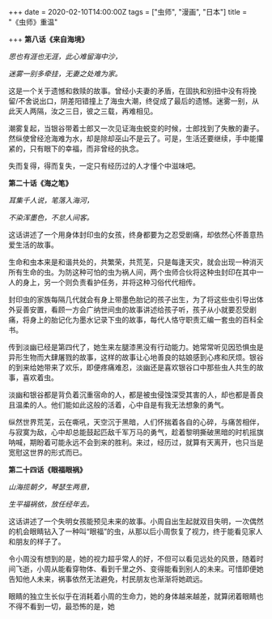 +++
date = 2020-02-10T14:00:00Z
tags = ["虫师", "漫画", "日本"]
title = "《虫师》重温"

+++
**第八话《来自海境》**

_思也有涯也无涯，此心难留海中沙，_

_迷雾一别多牵挂，无妻之处难为家。_

这是一个关于遗憾和救赎的故事。曾经小夫妻的矛盾，在固执和别扭中没有将挽留/不舍说出口，阴差阳错撞上了海虫大潮，终促成了最后的遗憾。迷雾一别，从此天人两隔，汝之三日，彼之三载，再难相见。

潮雾复起，当银谷带着士郎又一次见证海虫蜕变的时候，士郎找到了失散的妻子。然纵使曾经沧海难为水，却是除却巫山不是云了。可是，生活还要继续，手中能攥紧的，只有眼下的幸福，而非曾经的执念。

失而复得，得而复失，一定只有经历过的人才懂个中滋味吧。

**第二十话《海之笔》**

_耳集千人说，笔落入海河，_

_不染浑墨色，不怠人间客。_

这话讲述了一个用身体封印虫的女孩，终身都要为之忍受剧痛，却依然心怀善意热爱生活的故事。

生命和虫本来是和谐共处的，共繁荣，共荒芜，只是每逢天灾，就会出现一种消灭所有生命的虫。为防这种可怕的虫为祸人间，两个虫师合伙将这种虫封印在其中一人的身上，另一个则负责看护任务，并将这种习俗代代相传。

封印虫的家族每隔几代就会有身上带墨色胎记的孩子出生，为了将这些虫引导出体外妥善安置，看顾一方会广纳世间虫的故事讲述给孩子听，孩子从小就要忍受剧痛，将身上的胎记化为墨水记录下虫的故事，每代人恪守职责汇编一套虫的百科全书。

传到淡幽已经是第四代了，她生来左腿漆黑没有行动能力。她常常听见因恐惧虫是异形生物而大肆屠戮的故事，这样的故事让心地善良的姑娘感到心疼和厌烦。银谷的到来给她带来了欢乐，即便疼痛难忍，淡幽还是喜欢银谷口中那些虫人共生的故事，喜欢着虫。

淡幽和银谷都是背负着沉重宿命的人，都是被虫侵蚀深受其害的人，却也都是善良且温柔的人。他们能如此这般的活着，心中自是有我无法想象的勇气。

纵然世界荒芜，云在嘶吼，天空沉于黑暗，人们怀揣着各自的心碎，与痛苦相伴，与寂寞为敌，心中却总能鼓起匹敌千军万马的勇气，趁着黎明撕破黑暗的时机摇旗呐喊，期盼着可能永远不会到来的胜利。来过，经历过，就算有天离开，也只当是宽慰这世界的形式而已。

**第二十四话《眼福眼祸》**

_山海揽朝夕，琴瑟生两意，_

_生平福祸依，放任经年去。_

这话讲述了一个失明女孩能预见未来的故事。小周自出生起就双目失明，一次偶然的机会眼睛钻入了一种叫“眼福”的虫，从那以后小周恢复了视力，终于能看见家人和朋友的样子了。

令小周没有想到的是，她的视力超乎常人的好，不但可以看见远处的风景，随着时间飞逝，小周从能看穿物体、看到千里之外、变得能看到别人的未来。可惜即便她告知他人未来，祸事依然无法避免，村民朋友也渐渐将她疏远。

眼睛的独立生长似乎在消耗着小周的生命力，她的身体越来越差，就算闭着眼睛也不得不看到一切，最恐怖的是，她